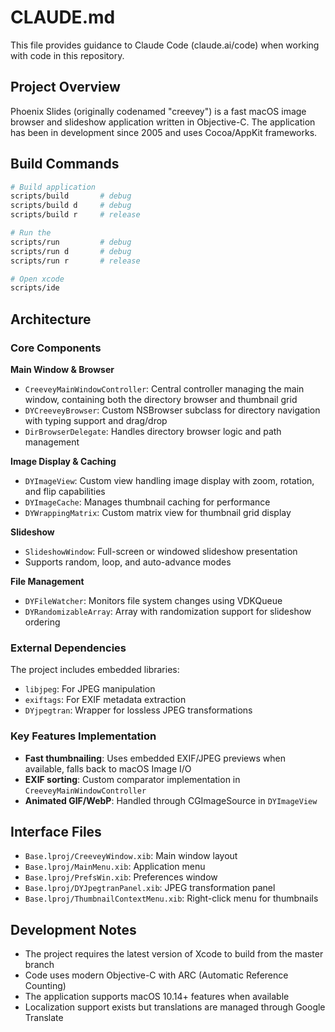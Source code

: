 # CLAUDE.md

This file provides guidance to Claude Code (claude.ai/code) when working with code in this repository.

## Project Overview

Phoenix Slides (originally codenamed "creevey") is a fast macOS image browser and slideshow application written in Objective-C. The application has been in development since 2005 and uses Cocoa/AppKit frameworks.

## Build Commands

```bash
# Build application
scripts/build       # debug
scripts/build d     # debug
scripts/build r     # release

# Run the
scripts/run         # debug
scripts/run d       # debug
scripts/run r       # release

# Open xcode
scripts/ide
```

## Architecture

### Core Components

**Main Window & Browser**
- `CreeveyMainWindowController`: Central controller managing the main window, containing both the directory browser and thumbnail grid
- `DYCreeveyBrowser`: Custom NSBrowser subclass for directory navigation with typing support and drag/drop
- `DirBrowserDelegate`: Handles directory browser logic and path management

**Image Display & Caching**
- `DYImageView`: Custom view handling image display with zoom, rotation, and flip capabilities
- `DYImageCache`: Manages thumbnail caching for performance
- `DYWrappingMatrix`: Custom matrix view for thumbnail grid display

**Slideshow**
- `SlideshowWindow`: Full-screen or windowed slideshow presentation
- Supports random, loop, and auto-advance modes

**File Management**
- `DYFileWatcher`: Monitors file system changes using VDKQueue
- `DYRandomizableArray`: Array with randomization support for slideshow ordering

### External Dependencies

The project includes embedded libraries:
- `libjpeg`: For JPEG manipulation
- `exiftags`: For EXIF metadata extraction
- `DYjpegtran`: Wrapper for lossless JPEG transformations

### Key Features Implementation

- **Fast thumbnailing**: Uses embedded EXIF/JPEG previews when available, falls back to macOS Image I/O
- **EXIF sorting**: Custom comparator implementation in `CreeveyMainWindowController`
- **Animated GIF/WebP**: Handled through CGImageSource in `DYImageView`

## Interface Files

- `Base.lproj/CreeveyWindow.xib`: Main window layout
- `Base.lproj/MainMenu.xib`: Application menu
- `Base.lproj/PrefsWin.xib`: Preferences window
- `Base.lproj/DYJpegtranPanel.xib`: JPEG transformation panel
- `Base.lproj/ThumbnailContextMenu.xib`: Right-click menu for thumbnails

## Development Notes

- The project requires the latest version of Xcode to build from the master branch
- Code uses modern Objective-C with ARC (Automatic Reference Counting)
- The application supports macOS 10.14+ features when available
- Localization support exists but translations are managed through Google Translate
